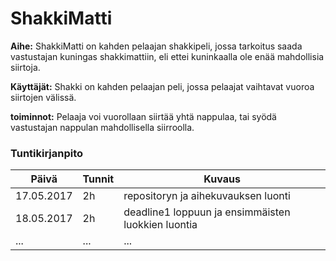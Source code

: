 # ShakkiMatti

**Aihe:** ShakkiMatti on kahden pelaajan shakkipeli, jossa tarkoitus saada vastustajan kuningas shakkimattiin, eli ettei kuninkaalla ole enää mahdollisia siirtoja.

**Käyttäjät:** Shakki on kahden pelaajan peli, jossa pelaajat vaihtavat vuoroa siirtojen välissä.

**toiminnot:** Pelaaja voi vuorollaan siirtää yhtä nappulaa, tai syödä vastustajan nappulan mahdollisella siirroolla.




### Tuntikirjanpito
Päivä | Tunnit | Kuvaus
--------------- | ----- | ------
17.05.2017 | 2h | repositoryn ja aihekuvauksen luonti
18.05.2017 | 2h | deadline1 loppuun ja ensimmäisten luokkien luontia
... | ... | ...
